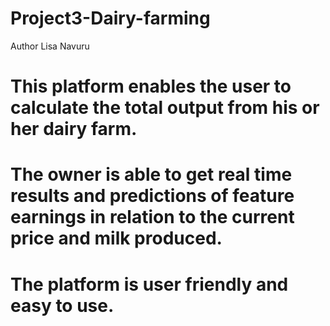 # Project3-Dairy-farming
Author 
Lisa Navuru
# This platform enables the user to calculate the total output from his or her dairy farm. 
#
# The owner is able to get real time results and predictions of feature earnings in relation to the current price and milk produced.
# The platform is user  friendly and easy to use.